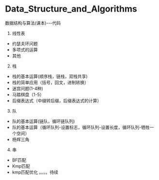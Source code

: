 # Data_Structure_and_Algorithms
数据结构与算法(课本)---代码
1. 线性表
  * 约瑟夫环问题
  * 多项式的运算
  * 其他
2. 栈
  * 栈的基本运算(顺序栈，链栈，双栈共享)
  * 栈的简单应用（括号，回文，进制转换）
  * 迷宫问题(1-4种)
  * 马踏棋盘（1-5）
  * 后缀表达式（中缀转后缀，后缀表达式的计算）
3. 队
  * 队的基本运算(链队，循环链队列)
  * 队的基本运算（循环队列-设置标志，循环队列-设置长度，循环队列-牺牲一个空间）
  * 杨辉三角
4. 串
  * BF匹配
  * Kmp匹配
  * kmp匹配优化
  。。。。待续
